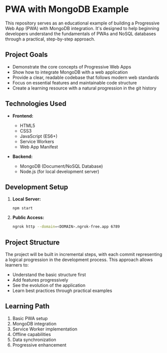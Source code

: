 # PWA with MongoDB Example

This repository serves as an educational example of building a Progressive Web App (PWA) with MongoDB integration. It's designed to help beginning developers understand the fundamentals of PWAs and NoSQL databases through a practical, step-by-step approach.

## Project Goals

- Demonstrate the core concepts of Progressive Web Apps
- Show how to integrate MongoDB with a web application
- Provide a clear, readable codebase that follows modern web standards
- Focus on essential features and maintainable code structure
- Create a learning resource with a natural progression in the git history

## Technologies Used

- **Frontend:**
  - HTML5
  - CSS3
  - JavaScript (ES6+)
  - Service Workers
  - Web App Manifest

- **Backend:**
  - MongoDB (Document/NoSQL Database)
  - Node.js (for local development server)

## Development Setup

1. **Local Server:**
   ```
   npm start
   ```

2. **Public Access:**
   ```bash
   ngrok http --domain=<DOMAIN>.ngrok-free.app 6789
   ```

## Project Structure

The project will be built in incremental steps, with each commit representing a logical progression in the development process. This approach allows learners to:

- Understand the basic structure first
- Add features progressively
- See the evolution of the application
- Learn best practices through practical examples

## Learning Path

1. Basic PWA setup
2. MongoDB integration
3. Service Worker implementation
4. Offline capabilities
5. Data synchronization
6. Progressive enhancement
